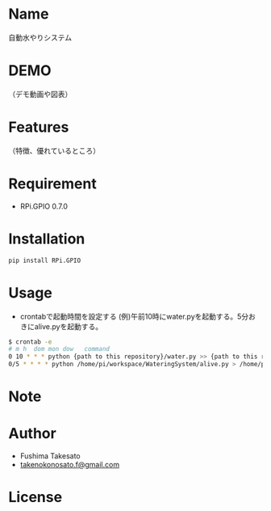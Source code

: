 # Name

自動水やりシステム

# DEMO

（デモ動画や図表）

# Features

（特徴、優れているところ）

# Requirement

* RPi.GPIO 0.7.0

# Installation

```bash
pip install RPi.GPIO
```

# Usage

* crontabで起動時間を設定する
(例)午前10時にwater.pyを起動する。5分おきにalive.pyを起動する。

```bash
$ crontab -e
# m h  dom mon dow   command
0 10 * * * python {path to this repository}/water.py >> {path to this repository}/log/water.log
0/5 * * * * python /home/pi/workspace/WateringSystem/alive.py > /home/pi/workspace/WateringSystem/log/alive.log
```

 
# Note


 
# Author

* Fushima Takesato
* takenokonosato.f@gmail.com
 
# License

 
